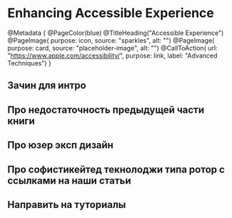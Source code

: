 # Enhancing Accessible Experience

@Metadata {
    @PageColor(blue)
    @TitleHeading("Accessible Experience")
    @PageImage(
               purpose: icon, 
               source: "sparkles", 
               alt: "")
    @PageImage(
               purpose: card, 
               source: "placeholder-image", 
               alt: "")
    @CallToAction(
                url: "https://www.apple.com/accessibility/",
                purpose: link, 
                label: "Advanced Techniques")
}

## Зачин для интро 

## Про недостаточность предыдущей части книги 

## Про юзер эксп дизайн

## Про софистикейтед текнолоджи типа ротор с ссылками на наши статьи 

## Направить на туториалы
